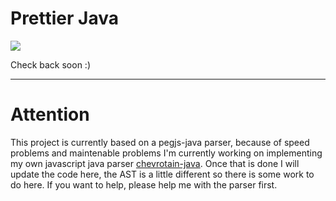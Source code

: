 # Prettier Java

![](https://i.giphy.com/media/GNvOUgBvLzVwA/giphy.webp)

Check back soon :)

---

<!--

## Install

```bash
yarn add --dev --exact prettier prettier-plugin-java
```

## Use

```bash
prettier --write "**/*.java"
```

-->

# Attention

This project is currently based on a pegjs-java parser, because of speed problems and maintenable problems I'm currently working on implementing my own javascript java parser [chevrotain-java](https://github.com/thorbenvh8/chevrotain-java). Once that is done I will update the code here, the AST is a little different so there is some work to do here. If you want to help, please help me with the parser first.

<!--
If you're interested in contributing to the development of Prettier for Java, you can follow the [CONTRIBUTING guide from Prettier](https://github.com/prettier/prettier/blob/master/CONTRIBUTING.md), as it all applies to this repository too.

To test it out on a Java file:

* Clone this repository.
* Run `yarn`.
* Create a file called `test.java`.
* Run `yarn prettier test.java` to check the output.
* Run `test.sh ../some_project/**/*.java` it on your whole project and check for issues, check test_files/*.error (and compare with the .java and the prettier output *.prettier)
* Check [PREVIEW.md](PREVIEW.md) for current status of how how certain parts look like (generated automatically from the test cases)

# Testing
* You can call `yarn test`to test against all regular tests
* You can call `yarn test-prettier`to test if prettier can parse its own output
-->